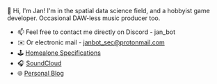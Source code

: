 👋 Hi, I'm Jan! I'm in the spatial data science field, and a hobbyist game developer. Occasional DAW-less music producer too.
  - 📫 Feel free to contact me directly on Discord - jan_bot
  - ✉️ Or electronic mail - janbot_sec@protonmail.com
  - 🕹️ [Homealone Specifications](https://homealonespecifications.itch.io/)
  - 🎧 [SoundCloud](https://soundcloud.com/skrumpti0uzz)
  - 🌐 [Personal Blog](https://jandomalaon.wordpress.com/)

<!---
jan-domalaon/jan-domalaon is a ✨ special ✨ repository because its `README.md` (this file) appears on your GitHub profile.
You can click the Preview link to take a look at your changes.
--->
